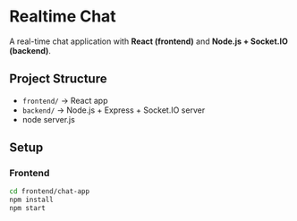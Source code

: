 # Realtime Chat

A real-time chat application with **React (frontend)** and **Node.js + Socket.IO (backend)**.

## Project Structure
- `frontend/` → React app
- `backend/` → Node.js + Express + Socket.IO server
- node server.js

## Setup
### Frontend
```bash
cd frontend/chat-app
npm install
npm start
